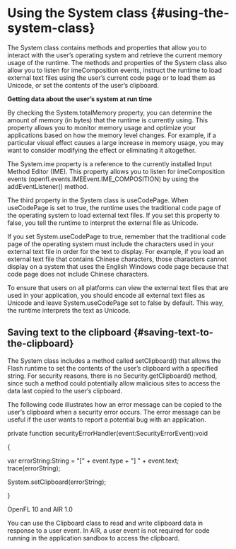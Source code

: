 # Using the System class {#using-the-system-class}

The System class contains methods and properties that allow you to interact with the user’s operating system and retrieve the current memory usage of the runtime. The methods and properties of the System class also allow you to listen for imeComposition events, instruct the runtime to load external text files using the user’s current code page or to load them as Unicode, or set the contents of the user’s clipboard.

**Getting data about the user’s system at run time**

By checking the System.totalMemory property, you can determine the amount of memory (in bytes) that the runtime is currently using. This property allows you to monitor memory usage and optimize your applications based on how the memory level changes. For example, if a particular visual effect causes a large increase in memory usage, you may want to consider modifying the effect or eliminating it altogether.

The System.ime property is a reference to the currently installed Input Method Editor (IME). This property allows you to listen for imeComposition events (openfl.events.IMEEvent.IME_COMPOSITION) by using the addEventListener() method.

The third property in the System class is useCodePage. When useCodePage is set to true, the runtime uses the traditional code page of the operating system to load external text files. If you set this property to false, you tell the runtime to interpret the external file as Unicode.

If you set System.useCodePage to true, remember that the traditional code page of the operating system must include the characters used in your external text file in order for the text to display. For example, if you load an external text file that contains Chinese characters, those characters cannot display on a system that uses the English Windows code page because that code page does not include Chinese characters.

To ensure that users on all platforms can view the external text files that are used in your application, you should encode all external text files as Unicode and leave System.useCodePage set to false by default. This way, the runtime interprets the text as Unicode.

## Saving text to the clipboard {#saving-text-to-the-clipboard}

The System class includes a method called setClipboard() that allows the Flash runtime to set the contents of the user’s clipboard with a specified string. For security reasons, there is no Security.getClipboard() method, since such a method could potentially allow malicious sites to access the data last copied to the user’s clipboard.

The following code illustrates how an error message can be copied to the user’s clipboard when a security error occurs. The error message can be useful if the user wants to report a potential bug with an application.

private function securityErrorHandler(event:SecurityErrorEvent):void

{

var errorString:String = "[" + event.type + "] " + event.text; trace(errorString);

System.setClipboard(errorString);

}

OpenFL 10 and AIR 1.0

You can use the Clipboard class to read and write clipboard data in response to a user event. In AIR, a user event is not required for code running in the application sandbox to access the clipboard.